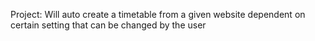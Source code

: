 Project: Will auto create a timetable from a given website dependent on certain setting that can be changed by the user
